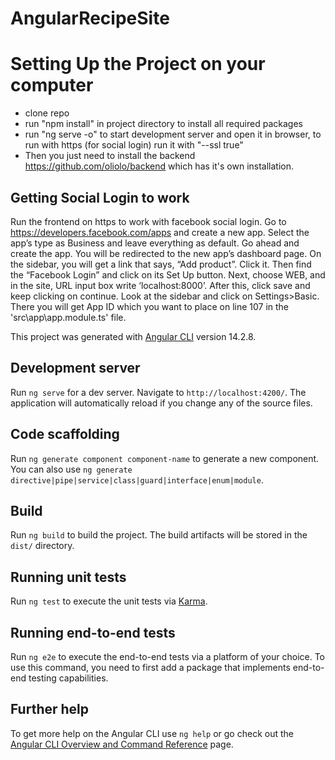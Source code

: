 # AngularRecipeSite

# Setting Up the Project on your computer
 - clone repo
 - run "npm install" in project directory to install all required packages
 - run "ng serve -o" to start development server and open it in browser, to run with https (for social login) run it with "--ssl true" 
 - Then you just need to install the backend https://github.com/oliolo/backend which has it's own installation.

## Getting Social Login to work

Run the frontend on https to work with facebook social login.
Go to https://developers.facebook.com/apps and create a new app. 
Select the app’s type as Business and leave everything as default. 
Go ahead and create the app. You will be redirected to the new app’s dashboard page. 
On the sidebar, you will get a link that says, “Add product”. Click it. Then find the “Facebook Login” and click on its Set Up button.
Next, choose WEB, and in the site, URL input box write ‘localhost:8000’. 
After this, click save and keep clicking on continue.
Look at the sidebar and click on Settings>Basic. 
There you will get App ID which you want to place on line 107 in the 'src\app\app.module.ts' file.








This project was generated with [Angular CLI](https://github.com/angular/angular-cli) version 14.2.8.

## Development server

Run `ng serve` for a dev server. Navigate to `http://localhost:4200/`. The application will automatically reload if you change any of the source files.

## Code scaffolding

Run `ng generate component component-name` to generate a new component. You can also use `ng generate directive|pipe|service|class|guard|interface|enum|module`.

## Build

Run `ng build` to build the project. The build artifacts will be stored in the `dist/` directory.

## Running unit tests

Run `ng test` to execute the unit tests via [Karma](https://karma-runner.github.io).

## Running end-to-end tests

Run `ng e2e` to execute the end-to-end tests via a platform of your choice. To use this command, you need to first add a package that implements end-to-end testing capabilities.

## Further help

To get more help on the Angular CLI use `ng help` or go check out the [Angular CLI Overview and Command Reference](https://angular.io/cli) page.
